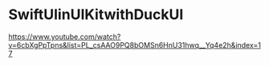 # SwiftUIinUIKitwithDuckUI

https://www.youtube.com/watch?v=6cbXgPpTpns&list=PL_csAAO9PQ8bOMSn6HnU31hwq__Yq4e2h&index=17
